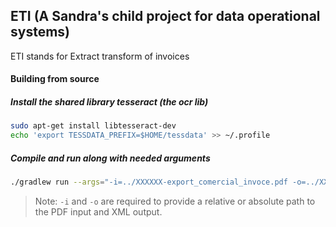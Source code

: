 ## ETI (A Sandra's child project for data operational systems)
ETI stands for Extract transform of invoices

#### Building from source
##### Install the shared library tesseract (the ocr lib)
```sh
sudo apt-get install libtesseract-dev
echo 'export TESSDATA_PREFIX=$HOME/tessdata' >> ~/.profile
```

##### Compile and run along with needed arguments
```sh
./gradlew run --args="-i=../XXXXXX-export_comercial_invoce.pdf -o=../XXXXXX-export_comercial_invoce.xml"
```
> Note: `-i` and `-o` are required to provide a relative or absolute path to the PDF input and XML output.
